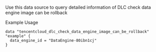 Use this data source to query detailed information of DLC check data engine image can be rollback

Example Usage

```hcl
data "tencentcloud_dlc_check_data_engine_image_can_be_rollback" "example" {
  data_engine_id = "DataEngine-80ibn1cj"
}
```
